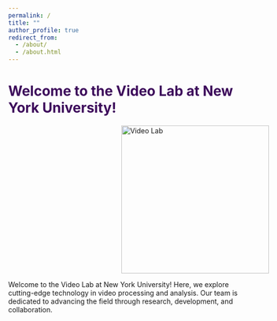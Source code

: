 ```yaml
---
permalink: /
title: ""
author_profile: true
redirect_from: 
  - /about/
  - /about.html
---
```


<style>
  .page-title {
    color: #3D0A5B; /* Dark purple color */
  }
</style>

<h1 class="page-title">Welcome to the Video Lab at New York University!</h1>

<p>
  <img src="path/to/your/image.jpg" alt="Video Lab" width="300" style="margin-left: 230px;">
</p>

Welcome to the Video Lab at New York University! Here, we explore cutting-edge technology in video processing and analysis. Our team is dedicated to advancing the field through research, development, and collaboration.
